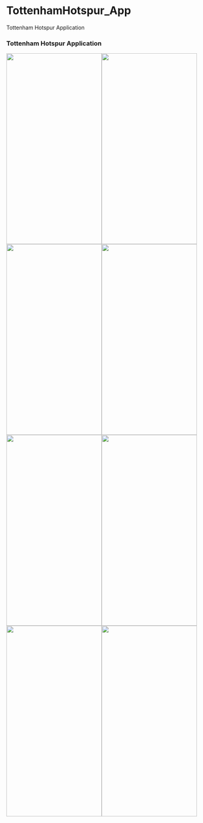 # TottenhamHotspur_App
Tottenham Hotspur Application

### Tottenham Hotspur Application

<img src="https://user-images.githubusercontent.com/43931412/146762085-c12f2e77-f87a-46b7-96b0-c395cbaa22d6.png" width="250" height="500"/><img src="https://user-images.githubusercontent.com/43931412/146762088-233e565c-0dae-4663-b742-818e5ea2ed2a.png" width="250" height="500"/><img src="https://user-images.githubusercontent.com/43931412/146762090-d26eca24-bce8-40d4-81be-6c2cf2a199df.png" width="250" height="500"/><img src="https://user-images.githubusercontent.com/43931412/146762091-0ea191b5-d1f0-4aa0-8fc1-453a2ed9af70.png" width="250" height="500"/><img src="https://user-images.githubusercontent.com/43931412/146762092-aa02bdde-914a-4a17-b61e-28858f4631a1.png" width="250" height="500"/><img src="https://user-images.githubusercontent.com/43931412/146762095-c20aac75-9524-49e7-8316-a554adf542b7.png" width="250" height="500"/><img src="https://user-images.githubusercontent.com/43931412/146762096-5ffe17c6-8d30-4611-8180-7d433d235349.png" width="250" height="500"/><img src="https://user-images.githubusercontent.com/43931412/146762101-7a0fe047-33f8-4382-bda5-aa973362b192.png" width="250" height="500"/>
